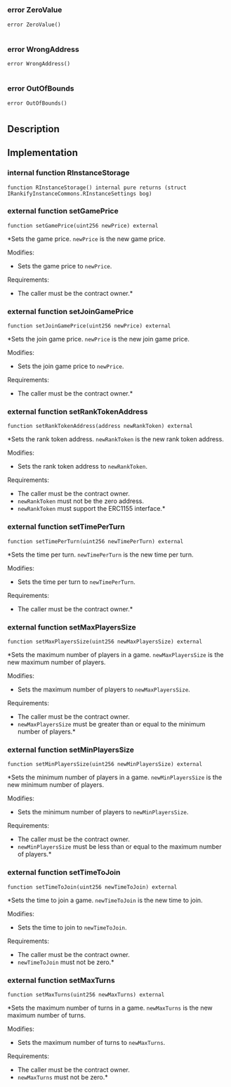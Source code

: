 
# 
###  error ZeroValue

```solidity
error ZeroValue() 
```

# 
###  error WrongAddress

```solidity
error WrongAddress() 
```

# 
###  error OutOfBounds

```solidity
error OutOfBounds() 
```

# 
## Description

## Implementation

### internal function RInstanceStorage

```solidity
function RInstanceStorage() internal pure returns (struct IRankifyInstanceCommons.RInstanceSettings bog) 
```

### external function setGamePrice

```solidity
function setGamePrice(uint256 newPrice) external 
```

*Sets the game price. `newPrice` is the new game price.

Modifies:

- Sets the game price to `newPrice`.

Requirements:

- The caller must be the contract owner.*
### external function setJoinGamePrice

```solidity
function setJoinGamePrice(uint256 newPrice) external 
```

*Sets the join game price. `newPrice` is the new join game price.

Modifies:

- Sets the join game price to `newPrice`.

Requirements:

- The caller must be the contract owner.*
### external function setRankTokenAddress

```solidity
function setRankTokenAddress(address newRankToken) external 
```

*Sets the rank token address. `newRankToken` is the new rank token address.

Modifies:

- Sets the rank token address to `newRankToken`.

Requirements:

- The caller must be the contract owner.
- `newRankToken` must not be the zero address.
- `newRankToken` must support the ERC1155 interface.*
### external function setTimePerTurn

```solidity
function setTimePerTurn(uint256 newTimePerTurn) external 
```

*Sets the time per turn. `newTimePerTurn` is the new time per turn.

Modifies:

- Sets the time per turn to `newTimePerTurn`.

Requirements:

- The caller must be the contract owner.*
### external function setMaxPlayersSize

```solidity
function setMaxPlayersSize(uint256 newMaxPlayersSize) external 
```

*Sets the maximum number of players in a game. `newMaxPlayersSize` is the new maximum number of players.

Modifies:

- Sets the maximum number of players to `newMaxPlayersSize`.

Requirements:

- The caller must be the contract owner.
- `newMaxPlayersSize` must be greater than or equal to the minimum number of players.*
### external function setMinPlayersSize

```solidity
function setMinPlayersSize(uint256 newMinPlayersSize) external 
```

*Sets the minimum number of players in a game. `newMinPlayersSize` is the new minimum number of players.

Modifies:

- Sets the minimum number of players to `newMinPlayersSize`.

Requirements:

- The caller must be the contract owner.
- `newMinPlayersSize` must be less than or equal to the maximum number of players.*
### external function setTimeToJoin

```solidity
function setTimeToJoin(uint256 newTimeToJoin) external 
```

*Sets the time to join a game. `newTimeToJoin` is the new time to join.

Modifies:

- Sets the time to join to `newTimeToJoin`.

Requirements:

- The caller must be the contract owner.
- `newTimeToJoin` must not be zero.*
### external function setMaxTurns

```solidity
function setMaxTurns(uint256 newMaxTurns) external 
```

*Sets the maximum number of turns in a game. `newMaxTurns` is the new maximum number of turns.

Modifies:

- Sets the maximum number of turns to `newMaxTurns`.

Requirements:

- The caller must be the contract owner.
- `newMaxTurns` must not be zero.*
<!--CONTRACT_END-->

